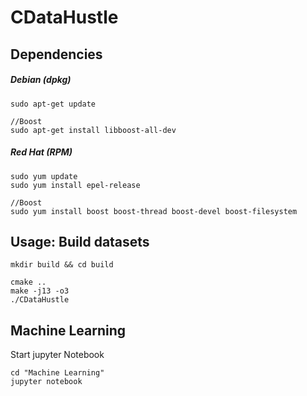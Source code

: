 # CDataHustle


## Dependencies
##### Debian (dpkg)
```
sudo apt-get update 

//Boost
sudo apt-get install libboost-all-dev
```
##### Red Hat (RPM) 
``` 
sudo yum update
sudo yum install epel-release

//Boost
sudo yum install boost boost-thread boost-devel boost-filesystem
```


## Usage: Build datasets
```
mkdir build && cd build

cmake ..
make -j13 -o3
./CDataHustle
```

## Machine Learning
Start jupyter Notebook
``` 
cd "Machine Learning"
jupyter notebook
```